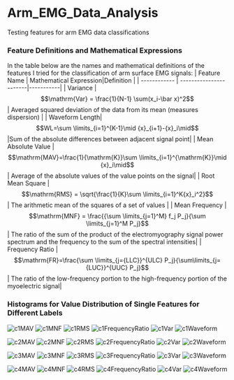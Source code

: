 # Arm_EMG_Data_Analysis
Testing features for arm EMG data classifications
### Feature Definitions and Mathematical Expressions
In the table below are the names and mathematical definitions of the features I tried for the classification of arm surface EMG signals:
| Feature Name | Mathematical Expression|Definition |
| ------------ | -----------------------|-----------|
| Variance |$$\mathrm{Var} = \frac{1}{N-1} \sum(x_i-\bar x)^2$$ | Averaged squared deviation of the data from its mean (measures dispersion) |
| Waveform Length| $$WL=\sum \limits_{i=1}^{K-1}\mid {x}_{i+1}-{x}_i\mid$$|Sum of the absolute differences between adjacent signal point|
| Mean Absolute Value | $$\mathrm{MAV}=\frac{1}{\mathrm{K}}\sum \limits_{i=1}^{\mathrm{K}}\mid {x}_i\mid$$ | Average of the absolute values of the value points on the signal|
| Root Mean Square | $$\mathrm{RMS} = \sqrt{\frac{1}{K}\sum \limits_{i=1}^K{x}_i^2}$$ | The arithmetic mean of the squares of a set of values |
| Mean Frequency | $$\mathrm{MNF} = \frac{{\sum \limits_{j=1}^M} f_j P_j}{\sum \limits_{j=1}^M P_j}$$ | The ratio of the sum of the product of the electromyography signal power spectrum and the frequency to the sum of the spectral intensities|
| Frequency Ratio | $$\mathrm{FR}=\frac{\sum \limits_{j={LLC}}^{ULC} P_j}{\sum\limits_{j={LUC}}^{UUC} P_j}$$| The ratio of the low-frequency portion to the high-frequency portion of the myoelectric signal|

### Histograms for Value Distribution of Single Features for Different Labels
![c1MAV](https://github.com/sinestrofeng2000/Arm_EMG_Data_Analysis/blob/main/Histogram_Features/histogram_plot_c1_MAV.png)
![c1MNF](https://github.com/sinestrofeng2000/Arm_EMG_Data_Analysis/blob/main/Histogram_Features/histogram_plot_c1_MNF.png)
![c1RMS](https://github.com/sinestrofeng2000/Arm_EMG_Data_Analysis/blob/main/Histogram_Features/histogram_plot_c1_RMS.png)
![c1FrequencyRatio](https://github.com/sinestrofeng2000/Arm_EMG_Data_Analysis/blob/main/Histogram_Features/histogram_plot_c1_frequencyRatio.png)
![c1Var](https://github.com/sinestrofeng2000/Arm_EMG_Data_Analysis/blob/main/Histogram_Features/histogram_plot_c1_var.png)
![c1Waveform](https://github.com/sinestrofeng2000/Arm_EMG_Data_Analysis/blob/main/Histogram_Features/histogram_plot_c1_waveformLength.png)

![c2MAV](https://github.com/sinestrofeng2000/Arm_EMG_Data_Analysis/blob/main/Histogram_Features/histogram_plot_c2_MAV.png)
![c2MNF](https://github.com/sinestrofeng2000/Arm_EMG_Data_Analysis/blob/main/Histogram_Features/histogram_plot_c2_MNF.png)
![c2RMS](https://github.com/sinestrofeng2000/Arm_EMG_Data_Analysis/blob/main/Histogram_Features/histogram_plot_c2_RMS.png)
![c2FrequencyRatio](https://github.com/sinestrofeng2000/Arm_EMG_Data_Analysis/blob/main/Histogram_Features/histogram_plot_c2_frequencyRatio.png)
![c2Var](https://github.com/sinestrofeng2000/Arm_EMG_Data_Analysis/blob/main/Histogram_Features/histogram_plot_c2_var.png)
![c2Waveform](https://github.com/sinestrofeng2000/Arm_EMG_Data_Analysis/blob/main/Histogram_Features/histogram_plot_c2_waveformLength.png)

![c3MAV](https://github.com/sinestrofeng2000/Arm_EMG_Data_Analysis/blob/main/Histogram_Features/histogram_plot_c3_MAV.png)
![c3MNF](https://github.com/sinestrofeng2000/Arm_EMG_Data_Analysis/blob/main/Histogram_Features/histogram_plot_c3_MNF.png)
![c3RMS](https://github.com/sinestrofeng2000/Arm_EMG_Data_Analysis/blob/main/Histogram_Features/histogram_plot_c3_RMS.png)
![c3FrequencyRatio](https://github.com/sinestrofeng2000/Arm_EMG_Data_Analysis/blob/main/Histogram_Features/histogram_plot_c3_frequencyRatio.png)
![c3Var](https://github.com/sinestrofeng2000/Arm_EMG_Data_Analysis/blob/main/Histogram_Features/histogram_plot_c3_var.png)
![c3Waveform](https://github.com/sinestrofeng2000/Arm_EMG_Data_Analysis/blob/main/Histogram_Features/histogram_plot_c3_waveformLength.png)

![c4MAV](https://github.com/sinestrofeng2000/Arm_EMG_Data_Analysis/blob/main/Histogram_Features/histogram_plot_c4_MAV.png)
![c4MNF](https://github.com/sinestrofeng2000/Arm_EMG_Data_Analysis/blob/main/Histogram_Features/histogram_plot_c4_MNF.png)
![c4RMS](https://github.com/sinestrofeng2000/Arm_EMG_Data_Analysis/blob/main/Histogram_Features/histogram_plot_c4_RMS.png)
![c4FrequencyRatio](https://github.com/sinestrofeng2000/Arm_EMG_Data_Analysis/blob/main/Histogram_Features/histogram_plot_c4_frequencyRatio.png)
![c4Var](https://github.com/sinestrofeng2000/Arm_EMG_Data_Analysis/blob/main/Histogram_Features/histogram_plot_c4_var.png)
![c4Waveform](https://github.com/sinestrofeng2000/Arm_EMG_Data_Analysis/blob/main/Histogram_Features/histogram_plot_c4_waveformLength.png)

### 
